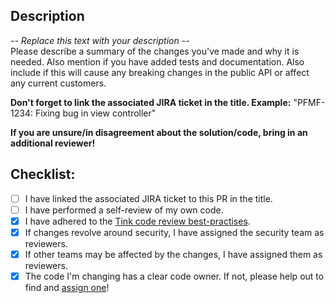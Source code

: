 ## Description
*-- Replace this text with your description --*  
Please describe a summary of the changes you've made and why it is needed. Also mention if you have added tests and documentation.
Also include if this will cause any breaking changes in the public API or affect any current customers.  

**Don't forget to link the associated JIRA ticket in the title. Example:** "PFMF-1234: Fixing bug in view controller"  

**If you are unsure/in disagreement about the solution/code, bring in an additional reviewer!**



## Checklist:

- [ ] I have linked the associated JIRA ticket to this PR in the title.
- [ ] I have performed a self-review of my own code.
- [x] I have adhered to the [Tink code review best-practises](https://book-of.tink.network/engineering/software/code_review/).
- [x] If changes revolve around security, I have assigned the security team as reviewers.
- [x] If other teams may be affected by the changes, I have assigned them as reviewers.
- [x] The code I'm changing has a clear code owner. If not, please help out to find and [assign one](https://github.com/tink-ab/tink-backend/blob/master/README_CODEOWNERS.md)!
